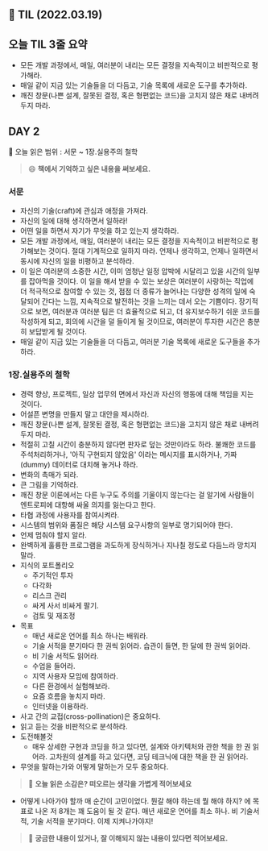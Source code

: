 ## 📝 TIL (2022.03.19)
## 오늘 TIL 3줄 요약
- 모든 개발 과정에서, 매일, 여러분이 내리는 모든 결정을 지속적이고 비판적으로 평가해라.
- 매일 같이 지금 있는 기술들을 더 다듬고, 기술 목록에 새로운 도구를 추가하라.
- 깨진 창문(나쁜 설계, 잘못된 결정, 혹은 형편없는 코드)을 고치지 않은 채로 내버려 두지 마라.

## DAY 2
📖 오늘 읽은 범위 : 서문 ~ 1장.실용주의 철학

 > 😄 **책에서 기억하고 싶은 내용을 써보세요.**
### 서문
- 자신의 기술(craft)에 관심과 애정을 가져라.
- 자신의 일에 대해 생각하면서 일하라!
- 어떤 일을 하면서 자기가 무엇을 하고 있는지 생각하라. 
- 모든 개발 과정에서, 매일, 여러분이 내리는 모든 결정을 지속적이고 비판적으로 평가해보는 것이다. 절대 기계적으로 일하지 마라. 언제나 생각하고, 언제나 일하면서 동시에 자신의 일을 비평하고 분석하라.
- 이 일은 여러분의 소중한 시간, 이미 엄청난 일정 압박에 시달리고 있을 시간의 일부를 잡아먹을 것이다. 
이 일을 해서 받을 수 있는 보상은 여러분이 사랑하는 직업에 더 적극적으로 참여할 수 있는 것, 점점 더 종류가 늘어나는 다양한 성격의 일에 숙달되어 간다는 느낌, 지속적으로 발전하는 것을 느끼는 데서 오는 기쁨이다.
장기적으로 보면, 여러분과 여러분 팀은 더 효율적으로 되고, 더 유지보수하기 쉬운 코드를 작성하게 되고, 회의에 시간을 덜 들이게 될 것이므로, 여러분이 투자한 시간은 충분히 보답받게 될 것이다.
- 매일 같이 지금 있는 기술들을 더 다듬고, 여러분 기술 목록에 새로운 도구들을 추가하라.
### 1장.실용주의 철학
- 경력 향상, 프로젝트, 일상 업무의 면에서 자신과 자신의 행동에 대해 책임을 지는 것이다.
- 어설픈 변명을 만들지 말고 대안을 제시하라.
- 깨진 창문(나쁜 설계, 잘못된 결정, 혹은 형편없는 코드)을 고치지 않은 채로 내버려 두지 마라.
- 적절히 고칠 시간이 충분하지 않다면 판자로 덮는 것만이라도 하라. 불쾌한 코드를 주석처리하거나, '아직 구현되지 않았음' 이라는 메시지를 표시하거나, 가짜(dummy) 데이터로 대치해 놓거나 하라.
- 변화의 촉매가 되라.
- 큰 그림을 기억하라.
- 깨진 창문 이론에서는 다른 누구도 주의를 기울이지 않는다는 걸 알기에 사람들이 엔트로피에 대항해 싸울 의지를 잃는다고 한다.
- 타협 과정에 사용자를 참여시켜라.
- 시스템의 범위와 품질은 해당 시스템 요구사항의 일부로 명기되어야 한다.
- 언제 멈춰야 할지 알라.
- 완벽하게 훌륭한 프로그램을 과도하게 장식하거나 지나칠 정도로 다듬느라 망치지 말라.
- 지식의 포트폴리오 
  - 주기적인 투자
  - 다각화
  - 리스크 관리
  - 싸게 사서 비싸게 팔기.
  - 검토 및 재조정
- 목표 
  - 매년 새로운 언어를 최소 하나는 배워라.
  - 기술 서적을 분기마다 한 권씩 읽어라. 습관이 들면, 한 달에 한 권씩 읽어라. 
  - 비 기술 서적도 읽어라.
  - 수업을 들어라.
  - 지역 사용자 모임에 참여하라.
  - 다른 환경에서 실험해보라.
  - 요즘 흐름을 놓치지 마라.
  - 인터넷을 이용하라.
- 사고 간의 교접(cross-pollination)은 중요하다.
- 읽고 듣는 것을 비판적으로 분석하라.
- 도전해볼것
  - 매우 상세한 구현과 코딩을 하고 있다면, 설계와 아키텍처와 관한 책을 한 권 읽어라.
고차원의 설계를 하고 있다면, 코딩 테크닉에 대한 책을 한 권 읽어라.
- 무엇을 말하는가와 어떻게 말하는가 모두 중요하다.

 > 🤔 **오늘 읽은 소감은? 떠오르는 생각을 가볍게 적어보세요**
 - 어떻게 나아가야 할까 매 순간이 고민이었다. 뭔갈 해야 하는데 뭘 해야 하지? 에 목표로 나온 저 8개는 꽤 도움이 될 것 같다. 매년 새로운 언어를 최소 하나. 비 기술서적, 기술 서적을 분기마다. 이제 지켜나가야지!

 > 🔎 **궁금한 내용이 있거나, 잘 이해되지 않는 내용이 있다면 적어보세요.**
